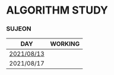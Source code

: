 # ALGORITHM STUDY
### SUJEON

| DAY | WORKING |
| :--: | :--: |
| [2021/08/13](https://github.com/k010103/algo-study/tree/sujeon/210813)| |
| 2021/08/17| |

